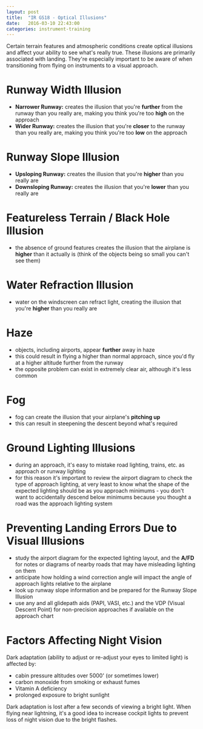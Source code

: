 ```yaml
---
layout: post
title:  "IR GS18 - Optical Illusions"
date:   2016-03-10 22:43:00
categories: instrument-training
---
```


Certain terrain features and atmospheric conditions create optical illusions and affect your ability to see what's really true. These illusions are primarily associated with landing. They're especially important to be aware of when transitioning from flying on instruments to a visual approach.

# Runway Width Illusion

 - **Narrower Runway:** creates the illusion that you're **further** from the runway than you really are, making you think you're too **high** on the approach
 - **Wider Runway:** creates the illusion that you're **closer** to the runway than you really are, making you think you're too **low** on the approach

# Runway Slope Illusion

 - **Upsloping Runway:** creates the illusion that you're **higher** than you really are
 - **Downsloping Runway:** creates the illusion that you're **lower** than you really are

# Featureless Terrain / Black Hole Illusion

 - the absence of ground features creates the illusion that the airplane is **higher** than it actually is (think of the objects being so small you can't see them)

# Water Refraction Illusion

 - water on the windscreen can refract light, creating the illusion that you're **higher** than you really are

# Haze

 - objects, including airports, appear **further** away in haze
 - this could result in flying a higher than normal approach, since you'd fly at a higher altitude further from the runway
 - the opposite problem can exist in extremely clear air, although it's less common

# Fog

 - fog can create the illusion that your airplane's **pitching up**
 - this can result in steepening the descent beyond what's required

# Ground Lighting Illusions

 - during an approach, it's easy to mistake road lighting, trains, etc. as approach or runway lighting
 - for this reason it's important to review the airport diagram to check the type of approach lighting, at very least to know what the shape of the expected lighting should be as you approach minimums - you don't want to accidentally descend below minimums because you thought a road was the approach lighting system

# Preventing Landing Errors Due to Visual Illusions

 - study the airport diagram for the expected lighting layout, and the **A/FD** for notes or diagrams of nearby roads that may have misleading lighting on them
 - anticipate how holding a wind correction angle will impact the angle of approach lights relative to the airplane
 - look up runway slope information and be prepared for the Runway Slope Illusion
 - use any and all glidepath aids (PAPI, VASI, etc.) and the VDP (Visual Descent Point) for non-precision approaches if available on the approach chart

# Factors Affecting Night Vision

Dark adaptation (ability to adjust or re-adjust your eyes to limited light) is affected by:

 - cabin pressure altitudes over 5000' (or sometimes lower)
 - carbon monoxide from smoking or exhaust fumes
 - Vitamin A deficiency
 - prolonged exposure to bright sunlight

Dark adaptation is lost after a few seconds of viewing a bright light. When flying near lightning, it's a good idea to increase cockpit lights to prevent loss of night vision due to the bright flashes.
